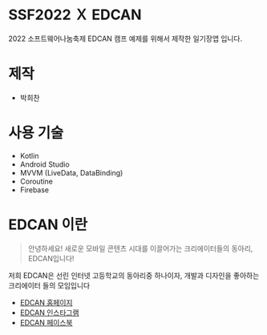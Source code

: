 # SSF2022 Ｘ EDCAN
2022 소프트웨어나눔축제 EDCAN 캠프 예제를 위해서 제작한 일기장앱 입니다.

# 제작
- 박희찬

# 사용 기술
- Kotlin
- Android Studio
- MVVM (LiveData, DataBinding)
- Coroutine
- Firebase

# EDCAN 이란
> 안녕하세요! 새로운 모바일 콘텐츠 시대를 이끌어가는 크리에이터들의 동아리, EDCAN입니다!

저희 EDCAN은 선린 인터넷 고등학교의 동아리중 하나이자, 개발과 디자인을 좋아하는 크리에이터 들의 모임입니다

- [EDCAN 홈페이지](https://edcan.kr)
- [EDCAN 인스타그램](https://instagram.com/sunrin_edcan)
- [EDCAN 페이스북](https://www.facebook.com/edcancircle)
